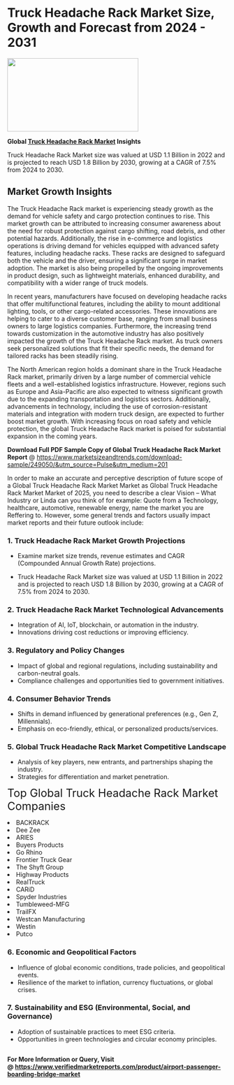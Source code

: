 <H1>Truck Headache Rack Market Size, Growth and Forecast from 2024 - 2031</H1><img class="aligncenter size-medium wp-image-584254" src="https://thirdeyenews.in/wp-content/uploads/2024/09/Global-Market-Research-300x168.jpeg" alt="" width="300" height="168" /><p><strong>Global&nbsp;<a href="https://www.marketsizeandtrends.com/download-sample/249050/&amp;utm_source=Pulse&amp;utm_medium=201">Truck Headache Rack Market</a> Insights</strong></p><p>Truck Headache Rack Market size was valued at USD 1.1 Billion in 2022 and is projected to reach USD 1.8 Billion by 2030, growing at a CAGR of 7.5% from 2024 to 2030.</p><p><h2>Market Growth Insights</h2> <p>The Truck Headache Rack market is experiencing steady growth as the demand for vehicle safety and cargo protection continues to rise. This market growth can be attributed to increasing consumer awareness about the need for robust protection against cargo shifting, road debris, and other potential hazards. Additionally, the rise in e-commerce and logistics operations is driving demand for vehicles equipped with advanced safety features, including headache racks. These racks are designed to safeguard both the vehicle and the driver, ensuring a significant surge in market adoption. The market is also being propelled by the ongoing improvements in product design, such as lightweight materials, enhanced durability, and compatibility with a wider range of truck models.</p> <p></p> <p>In recent years, manufacturers have focused on developing headache racks that offer multifunctional features, including the ability to mount additional lighting, tools, or other cargo-related accessories. These innovations are helping to cater to a diverse customer base, ranging from small business owners to large logistics companies. Furthermore, the increasing trend towards customization in the automotive industry has also positively impacted the growth of the Truck Headache Rack market. As truck owners seek personalized solutions that fit their specific needs, the demand for tailored racks has been steadily rising.</p> <p>The North American region holds a dominant share in the Truck Headache Rack market, primarily driven by a large number of commercial vehicle fleets and a well-established logistics infrastructure. However, regions such as Europe and Asia-Pacific are also expected to witness significant growth due to the expanding transportation and logistics sectors. Additionally, advancements in technology, including the use of corrosion-resistant materials and integration with modern truck design, are expected to further boost market growth. With increasing focus on road safety and vehicle protection, the global Truck Headache Rack market is poised for substantial expansion in the coming years.</p> <p></p><p><span class=""><strong>Download Full PDF Sample Copy of Global Truck Headache Rack Market Report</strong> @ <a href="https://www.marketsizeandtrends.com/download-sample/249050/&amp;utm_source=Pulse&amp;utm_medium=201" target="_blank">https://www.marketsizeandtrends.com/download-sample/249050/&amp;utm_source=Pulse&amp;utm_medium=201</a></span></p><p>In order to make an accurate and perceptive description of future scope of a Global&nbsp;Truck Headache Rack Market Market as Global&nbsp;Truck Headache Rack Market Market of 2025, you need to describe a clear Vision &ndash; What Industry or Linda can you think of for example: Quote from a Technology, healthcare, automotive, renewable energy, name the market you are Reffering to. However, some general trends and factors usually impact market reports and their future outlook include:</p><h3>1.&nbsp;<strong>Truck Headache Rack Market Growth Projections</strong></h3><ul><li>Examine market size trends, revenue estimates and CAGR (Compounded Annual Growth Rate) projections.</li><li><p>Truck Headache Rack Market size was valued at USD 1.1 Billion in 2022 and is projected to reach USD 1.8 Billion by 2030, growing at a CAGR of 7.5% from 2024 to 2030.</p></li></ul><h3>2.&nbsp;<strong>Truck Headache Rack Market Technological Advancements</strong></h3><ul><li>Integration of AI, IoT, blockchain, or automation in the industry.</li><li>Innovations driving cost reductions or improving efficiency.</li></ul><h3>3.&nbsp;<strong>Regulatory and Policy Changes</strong></h3><ul><li>Impact of global and regional regulations, including sustainability and carbon-neutral goals.</li><li>Compliance challenges and opportunities tied to government initiatives.</li></ul><h3>4.&nbsp;<strong>Consumer Behavior Trends</strong></h3><ul><li>Shifts in demand influenced by generational preferences (e.g., Gen Z, Millennials).</li><li>Emphasis on eco-friendly, ethical, or personalized products/services.</li></ul><h3>5.&nbsp;<strong>Global Truck Headache Rack Market Competitive Landscape</strong></h3><ul><li>Analysis of key players, new entrants, and partnerships shaping the industry.</li><li>Strategies for differentiation and market penetration.</li></ul><p data-pm-slice="1 1 []"><span style="color: inherit; font-family: inherit; font-size: 25px;">Top Global Truck Headache Rack Market Companies</span></p><div class="" data-test-id=""><p><li>BACKRACK</li><li> Dee Zee</li><li> ARIES</li><li> Buyers Products</li><li> Go Rhino</li><li> Frontier Truck Gear</li><li> The Shyft Group</li><li> Highway Products</li><li> RealTruck</li><li> CARiD</li><li> Spyder Industries</li><li> Tumbleweed-MFG</li><li> TrailFX</li><li> Westcan Manufacturing</li><li> Westin</li><li> Putco</li></p></div><h3>6.&nbsp;<strong>Economic and Geopolitical Factors</strong></h3><ul><li>Influence of global economic conditions, trade policies, and geopolitical events.</li><li>Resilience of the market to inflation, currency fluctuations, or global crises.</li></ul><h3>7.&nbsp;<strong>Sustainability and ESG (Environmental, Social, and Governance)</strong></h3><ul><li>Adoption of sustainable practices to meet ESG criteria.</li><li>Opportunities in green technologies and circular economy principles.</li></ul><h2><strong style="font-size: 14px;">For More Information or Query, Visit @&nbsp;</strong><a style="background-color: #ffffff; font-size: 14px;" href="https://www.marketsizeandtrends.com/report/truck-headache-rack-market/" target="_blank">https://www.verifiedmarketreports.com/product/airport-passenger-boarding-bridge-market</a></h2>
